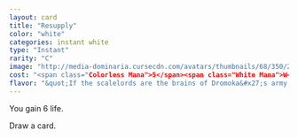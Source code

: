 ```yaml
---
layout: card
title: "Resupply"
color: "white"
categories: instant white
type: "Instant"
rarity: "C"
image: "http://media-dominaria.cursecdn.com/avatars/thumbnails/68/350/200/283/635618437310344703.png"
cost: "<span class="Colorless Mana">5</span><span class="White Mana">W</span>"
flavor: "&quot;If the scalelords are the brains of Dromoka&#x27;s army, the supply caravans are its beating heart.&quot;"
---
```


You gain 6 life.

Draw a card.
